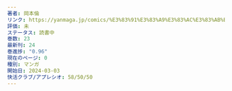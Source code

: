 ```yaml
---
著者: 岡本倫
リンク: https://yanmaga.jp/comics/%E3%83%91%E3%83%A9%E3%83%AC%E3%83%AB%E3%83%91%E3%83%A9%E3%83%80%E3%82%A4%E3%82%B9
評価: 未
ステータス: 読書中
巻数: 23
最新刊: 24
巻進捗: "0.96"
現在のページ: 0
種別: マンガ
開始日: 2024-03-03
快活クラブ/アプレシオ: 58/50/50
---
```

